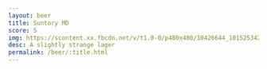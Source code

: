 ```yaml
---
layout: beer
title: Suntory MD
score: 5
img: https://scontent.xx.fbcdn.net/v/t1.0-0/p480x480/10426644_10152534289858745_1229530734473771808_n.jpg?oh=f39edfb81e5979a25388482aec8a9ebf&oe=58CF2973
desc: A slightly strange lager
permalink: /beer/:title.html
---
```

